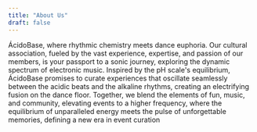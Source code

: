 ```yaml
---
title: "About Us"
draft: false
---
```



ÁcidoBase, where rhythmic chemistry meets dance euphoria. Our cultural association, fueled by the vast experience, expertise, and passion of our members, is your passport to a sonic journey, exploring the dynamic spectrum of electronic music. Inspired by the pH scale's equilibrium, ÁcidoBase promises to curate experiences that oscillate seamlessly between the acidic beats and the alkaline rhythms, creating an electrifying fusion on the dance floor. Together, we blend the elements of fun, music, and community, elevating events to a higher frequency, where the equilibrium of unparalleled energy meets the pulse of unforgettable memories, defining a new era in event curation